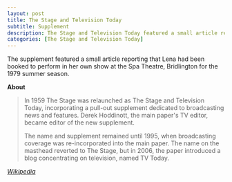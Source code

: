 ```yaml
---
layout: post
title: The Stage and Television Today
subtitle: Supplement
description: The Stage and Television Today featured a small article reporting that Lena had been booked to perform in her own show at the Spa Theatre, Bridlington for the 1979 summer season.
categories: [The Stage and Television Today]
---
```


The supplement featured a small article reporting that Lena had been booked to perform in her own show at the Spa Theatre, Bridlington for the 1979 summer season.

**About**
> In 1959 The Stage was relaunched as The Stage and Television Today, incorporating a pull-out supplement dedicated to broadcasting news and features. Derek Hoddinott, the main paper's TV editor, became editor of the new supplement.
>
>The name and supplement remained until 1995, when broadcasting coverage was re-incorporated into the main paper. The name on the masthead reverted to The Stage, but in 2006, the paper introduced a blog concentrating on television, named TV Today.

<cite>[Wikipedia](https://en.wikipedia.org/wiki/The_Stage#The_Stage_and_Television_Today)</cite>

